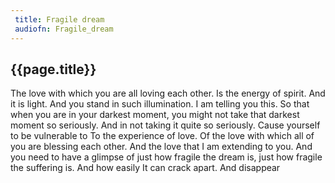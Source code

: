 ```yaml
---
 title: Fragile dream
 audiofn: Fragile_dream
---
```


## {{page.title}}

The love with which you are all loving each other. Is the energy of
spirit. And it is light. And you stand in such illumination. I am
telling you this. So that when you are in your darkest moment, you might
not take that darkest moment so seriously. And in not taking it quite so
seriously. Cause yourself to be vulnerable to To the experience of love.
Of the love with which all of you are blessing each other. And the love
that I am extending to you. And you need to have a glimpse of just how
fragile the dream is, just how fragile the suffering is. And how easily
It can crack apart. And disappear

